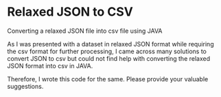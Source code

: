 # Relaxed JSON to CSV
Converting a relaxed JSON file into csv file using JAVA


As I was presented with a dataset in relaxed JSON format while requiring the csv format for further processing, I came across many solutions to convert JSON to csv but could not find help with converting the relaxed JSON format into csv in JAVA.

Therefore, I wrote this code for the same. Please provide your valuable suggestions.
